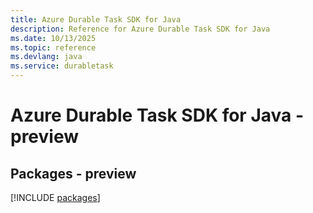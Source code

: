 ```yaml
---
title: Azure Durable Task SDK for Java
description: Reference for Azure Durable Task SDK for Java
ms.date: 10/13/2025
ms.topic: reference
ms.devlang: java
ms.service: durabletask
---
```

# Azure Durable Task SDK for Java - preview
## Packages - preview
[!INCLUDE [packages](durable-task-index.md)]